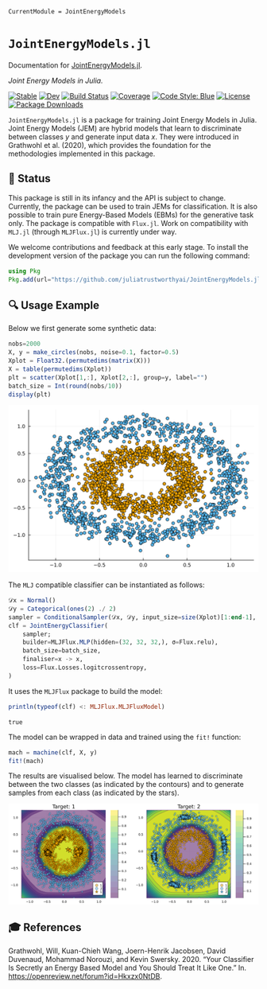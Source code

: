 

``` @meta
CurrentModule = JointEnergyModels
```

# `JointEnergyModels.jl`

Documentation for [JointEnergyModels.jl](https://github.com/juliatrustworthyai/JointEnergyModels.jl).

*Joint Energy Models in Julia.*

[![Stable](https://img.shields.io/badge/docs-stable-blue.svg)](https://juliatrustworthyai.github.io/JointEnergyModels.jl/stable) [![Dev](https://img.shields.io/badge/docs-dev-blue.svg)](https://juliatrustworthyai.github.io/JointEnergyModels.jl/dev) [![Build Status](https://github.com/juliatrustworthyai/JointEnergyModels.jl/actions/workflows/CI.yml/badge.svg?branch=main)](https://github.com/juliatrustworthyai/JointEnergyModels.jl/actions/workflows/CI.yml?query=branch%3Amain) [![Coverage](https://codecov.io/gh/juliatrustworthyai/JointEnergyModels.jl/branch/main/graph/badge.svg)](https://codecov.io/gh/juliatrustworthyai/JointEnergyModels.jl) [![Code Style: Blue](https://img.shields.io/badge/code%20style-blue-4495d1.svg)](https://github.com/invenia/BlueStyle) [![License](https://img.shields.io/github/license/juliatrustworthyai/JointEnergyModels.jl)](LICENSE) [![Package Downloads](https://shields.io/endpoint?url=https://pkgs.genieframework.com/api/v1/badge/JointEnergyModels/.png)](https://pkgs.genieframework.com?packages=JointEnergyModels)

`JointEnergyModels.jl` is a package for training Joint Energy Models in Julia. Joint Energy Models (JEM) are hybrid models that learn to discriminate between classes $y$ and generate input data $x$. They were introduced in Grathwohl et al. (2020), which provides the foundation for the methodologies implemented in this package.

## 🔁 Status

This package is still in its infancy and the API is subject to change. Currently, the package can be used to train JEMs for classification. It is also possible to train pure Energy-Based Models (EBMs) for the generative task only. The package is compatible with `Flux.jl`. Work on compatibility with `MLJ.jl` (through `MLJFlux.jl`) is currently under way.

We welcome contributions and feedback at this early stage. To install the development version of the package you can run the following command:

``` julia
using Pkg
Pkg.add(url="https://github.com/juliatrustworthyai/JointEnergyModels.jl")
```

## 🔍 Usage Example

Below we first generate some synthetic data:

``` julia
nobs=2000
X, y = make_circles(nobs, noise=0.1, factor=0.5)
Xplot = Float32.(permutedims(matrix(X)))
X = table(permutedims(Xplot))
plt = scatter(Xplot[1,:], Xplot[2,:], group=y, label="")
batch_size = Int(round(nobs/10))
display(plt)
```

![](index_files/figure-commonmark/cell-3-output-1.svg)

The `MLJ` compatible classifier can be instantiated as follows:

``` julia
𝒟x = Normal()
𝒟y = Categorical(ones(2) ./ 2)
sampler = ConditionalSampler(𝒟x, 𝒟y, input_size=size(Xplot)[1:end-1], batch_size=batch_size)
clf = JointEnergyClassifier(
    sampler;
    builder=MLJFlux.MLP(hidden=(32, 32, 32,), σ=Flux.relu),
    batch_size=batch_size,
    finaliser=x -> x,
    loss=Flux.Losses.logitcrossentropy,
)
```

It uses the `MLJFlux` package to build the model:

``` julia
println(typeof(clf) <: MLJFlux.MLJFluxModel)
```

    true

The model can be wrapped in data and trained using the `fit!` function:

``` julia
mach = machine(clf, X, y)
fit!(mach)
```

The results are visualised below. The model has learned to discriminate between the two classes (as indicated by the contours) and to generate samples from each class (as indicated by the stars).

![](index_files/figure-commonmark/cell-8-output-1.svg)

## 🎓 References

Grathwohl, Will, Kuan-Chieh Wang, Joern-Henrik Jacobsen, David Duvenaud, Mohammad Norouzi, and Kevin Swersky. 2020. “Your Classifier Is Secretly an Energy Based Model and You Should Treat It Like One.” In. <https://openreview.net/forum?id=Hkxzx0NtDB>.

